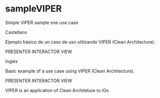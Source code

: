 # sampleVIPER
Simple VIPER sample one use case

Castellano 


Ejemplo básico de un caso de uso utilizando VIPER (Clean Architecture).

PRESENTER
INTERACTOR
VIEW


Inglés

Basic example of a use case using VIPER (Clean Architecture).

PRESENTER
INTERACTOR
VIEW

VIPER is an application of Clean Architeture to iOs
